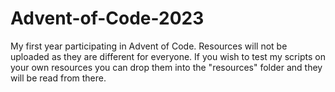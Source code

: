 # Advent-of-Code-2023
My first year participating in Advent of Code.
Resources will not be uploaded as they are different for everyone. If you wish to test my scripts on your own resources you can drop them into the "resources" folder and they will be read from there.
